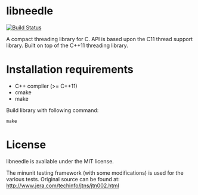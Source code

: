 
# libneedle

[![Build Status](https://travis-ci.org/Primordus/libneedle.svg?branch=master)](https://travis-ci.org/Primordus/libneedle)

A compact threading library for C.
API is based upon the C11 thread support library.
Built on top of the C++11 threading library.


# Installation requirements

- C++ compiler (>= C++11)
- cmake
- make

Build library with following command:
```
make
```


# License

libneedle is available under the MIT license.

The minunit testing framework (with some modifications) is used
for the various tests. Original source can be found at:
http://www.jera.com/techinfo/jtns/jtn002.html

